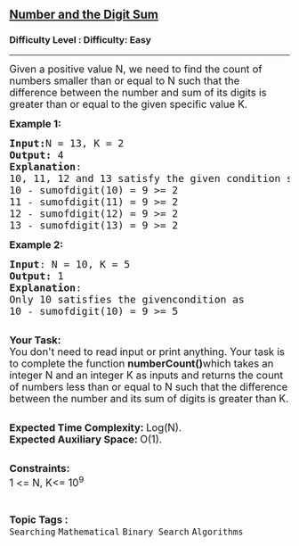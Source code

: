 <h2><a href="https://www.geeksforgeeks.org/problems/number-and-the-digit-sum4021/1?page=1&category=Binary%20Search&difficulty=Easy&sortBy=submissions">Number and the Digit Sum</a></h2><h3>Difficulty Level : Difficulty: Easy</h3><hr><div class="problems_problem_content__Xm_eO"><p><span style="font-size:18px">Given a positive value N, we need to find the count of numbers smaller than or equal to N such that the difference between the number and sum of its digits is greater than or equal to the given specific value K.</span></p>

<p><span style="font-size:18px"><strong>Example 1:</strong></span></p>

<pre><span style="font-size:18px"><strong>Input:</strong>N = 13, K = 2
<strong>Output:</strong> 4
<strong>Explanation</strong>: 
10, 11, 12 and 13 satisfy the given condition shown below,&nbsp;
10 - sumofdigit(10) = 9 &gt;= 2
11 - sumofdigit(11) = 9 &gt;= 2
12 - sumofdigit(12) = 9 &gt;= 2
13 - sumofdigit(13) = 9 &gt;= 2&nbsp;
</span></pre>

<p><span style="font-size:18px"><strong>Example 2:</strong></span></p>

<pre><span style="font-size:18px"><strong>Input</strong>: N = 10, K = 5
<strong>Output:</strong> 1
<strong>Explanation</strong>: 
Only 10 satisfies the givencondition as 
10 - sumofdigit(10) = 9 &gt;= 5</span></pre>

<p><br>
<span style="font-size:18px"><strong>Your Task:</strong><br>
You don't need to read input or print anything. Your task is to complete the function&nbsp;<strong>numberCount()</strong>which takes an integer N and an integer K as inputs and returns the count of numbers less than or equal to N such that the difference between the number and its sum of digits is greater than K.</span></p>

<p><br>
<span style="font-size:18px"><strong>Expected Time Complexity:&nbsp;</strong>Log(N).<br>
<strong>Expected Auxiliary Space:&nbsp;</strong>O(1).</span></p>

<p><br>
<span style="font-size:18px"><strong>Constraints:</strong><br>
1 &lt;= N, K&lt;= 10<sup>9</sup></span></p>
</div><br><p><span style=font-size:18px><strong>Topic Tags : </strong><br><code>Searching</code>&nbsp;<code>Mathematical</code>&nbsp;<code>Binary Search</code>&nbsp;<code>Algorithms</code>&nbsp;